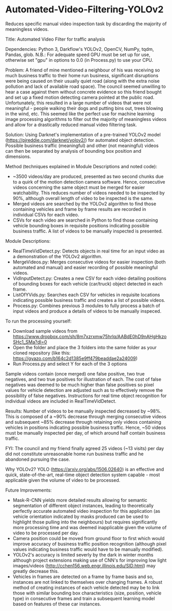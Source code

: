 # Automated-Video-Filtering-YOLOv2
Reduces specific manual video inspection task by discarding the majority of meaningless videos.

Title: Automated Video Filter for traffic analysis

Dependencies: Python 3, Darkflow's YOLOv2, OpenCV, NumPy, tqdm, Pandas, glob. 
N.B.: For adequate speed GPU must be set up for use, otherwise set "gpu" in options to 0.0 (in Process.py) to use your CPU.

Problem: A friend of mine mentioned a neighbour of his was receiving so much business traffic to their home run business, significant disruptions were being caused on their usually quiet road (along with the extra noise pollution and lack of available road space). The council seemed unwilling to hear a case against them without concrete evidence so this friend bought and set up a fixed motion detecting camera pointed at the public road. Unfortunately, this resulted in a large number of videos that were not meaningful - people walking their dogs and putting bins out, trees blowing in the wind, etc. This seemed like the perfect use for machine learning image processing algorithms to filter out the majority of meaningless videos and allow for a drastically reduced manual video filtering task.

Solution: Using Darknet's implementation of a pre-trained YOLOv2 model (https://pjreddie.com/darknet/yolov2/) for automated object detection. Possible business traffic (meaningful) and other (not meaningful) videos can then be separated by analysis of bounding box position and dimensions.

Method (techniques explained in Module Descriptions and noted code):
 - ~3500 videos/day are produced, presented as two second chunks due to a quirk of the motion detection camera software. Hence, consecutive videos concerning the same object must be merged for easier watchability. This reduces number of videos needed to be inspected by 90%, although overall length of video to be inspected is the same.
 - Merged videos are searched by the YOLOv2 algorithm to find those containing vehicles and frame by frame results are recorded in individual CSVs for each video.
 - CSVs for each video are searched in Python to find those containing vehicle bounding boxes in requisite positions indicating possible business traffic. A list of videos to be manually inspected is presented.

Module Descriptions:
 - RealTimeVidDetect.py: Detects objects in real time for an input video as a demonstration of the YOLOv2 algorithm.
 - MergeVideos.py: Merges consecutive videos for easier inspection (both automated and manual) and easier recording of possible meaningful videos.
 - VidInputDetect.py: Creates a new CSV for each video detailing positions of bounding boxes for each vehicle (car/truck) object detected in each frame.
 - ListOfYVids.py: Searches each CSV for vehicles in requisite locations indicating possible business traffic and creates a list of possible videos.
 - Process.py: Combines previous 3 modules to fully process a batch of input videos and produce a details of videos to be manually inspeced.
 
To run the processing yourself:
 - Download sample videos from https://www.dropbox.com/sh/8m7xzrxmw75hrlq/AABdE0hD9nAHgHkzoSHc1_SMa?dl=0
 - Open the folder and place the 3 folders into the same folder as your cloned repository (like this: https://gyazo.com/b164c2d1385e9ff479beaddae2a24009)
 - Run Process.py and select Y for each of the 3 options

Sample videos contain (once merged) one false positive, two true negatives, and two true positives for illustration of each. The cost of false negatives was deemed to be much higher than false positives so pixel values for vehicle detection are adjusted such as to effectively remove the possibility of false negatives.
Instructions for real time object recognition for individual videos are included in RealTimeVidDetect.

Results: Number of videos to be manually inspected decreased by ~98%. This is composed of a ~90% decrease through merging consecutive videos and subsequent ~85% decrease through retaining only videos containing vehicles in positions indicating possible business traffic. Hence, ~50 videos must be manually inspected per day, of which around half contain business traffic.

FYI: The council and my friend finally agreed 25 videos (~13 visits) per day did not constitute unreasonable home run business traffic and he abandoned pursuing the case.

Why YOLOv2? YOLO (https://arxiv.org/abs/1506.02640) is an effective and quick, state-of-the-art, real-time object detection system capable - most applicable given the volume of video to be processed. 

Future Improvements: 
 - Mask-R-CNN yields more detailed results allowing for semantic segmentation of different object instances, leading to theoretically perfectly accurate automated video inspection for this application (as vehicle orientation indicated by masks produced can be used to highlight those pulling into the neighbours) but requires significantly more processing time and was deemed inapplicable given the volume of video to be processed per day.
 - Camera position could be moved from ground floor to first which would improve accuracy of business traffic position recognition (although pixel values indicating business traffic would have to be manually modified). 
 - YOLOv2's accuracy is limited severly by the dark in winter months although project extensions making use of CNN's for improving low light images/videos (http://cchen156.web.engr.illinois.edu/SID.html) may greatly decrease this. 
 - Vehicles in frames are detected on a frame by frame basis and so, instances are not linked to themselves over changing frames. A robust method of creating instances of each vehicle detected may be to link those with similar bounding box characteristics (size, position, vehicle type) in consecutive frames and train a subsequent learning model based on features of these car instances.
